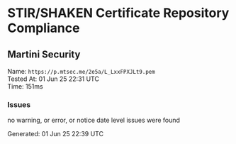 # STIR/SHAKEN Certificate Repository Compliance

## Martini Security

Name: `https://p.mtsec.me/2e5a/L_LxxFPXJLt9.pem`\
Tested At: 01 Jun 25 22:31 UTC\
Time: 151ms

### Issues

no warning, or error, or notice date level issues were found

Generated: 01 Jun 25 22:39 UTC